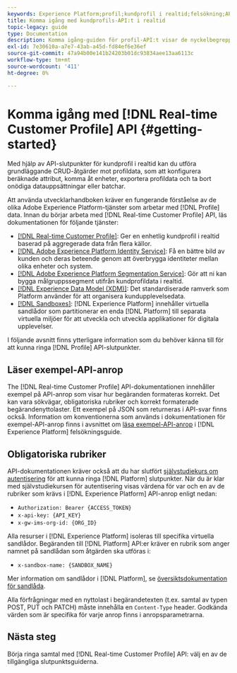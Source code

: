 ```yaml
---
keywords: Experience Platform;profil;kundprofil i realtid;felsökning;API
title: Komma igång med kundprofils-API:t i realtid
topic-legacy: guide
type: Documentation
description: Komma igång-guiden för profil-API:t visar de nyckelbegrepp och grundläggande funktioner som du behöver känna till för att kunna använda API-slutpunkter för kundprofil i realtid för att utföra grundläggande CRUD-åtgärder mot profildata.
exl-id: 7e30610a-a7e7-43ab-a45d-fd84ef6e36ef
source-git-commit: 47a94b00e141b24203b01dc93834aee13aa6113c
workflow-type: tm+mt
source-wordcount: '411'
ht-degree: 0%

---
```


# Komma igång med [!DNL Real-time Customer Profile] API {#getting-started}

Med hjälp av API-slutpunkter för kundprofil i realtid kan du utföra grundläggande CRUD-åtgärder mot profildata, som att konfigurera beräknade attribut, komma åt enheter, exportera profildata och ta bort onödiga datauppsättningar eller batchar.

Att använda utvecklarhandboken kräver en fungerande förståelse av de olika Adobe Experience Platform-tjänster som arbetar med [!DNL Profile] data. Innan du börjar arbeta med [!DNL Real-time Customer Profile] API, läs dokumentationen för följande tjänster:

* [[!DNL Real-time Customer Profile]](../home.md): Ger en enhetlig kundprofil i realtid baserad på aggregerade data från flera källor.
* [[!DNL Adobe Experience Platform Identity Service]](../../identity-service/home.md): Få en bättre bild av kunden och deras beteende genom att överbrygga identiteter mellan olika enheter och system.
* [[!DNL Adobe Experience Platform Segmentation Service]](../../segmentation/home.md): Gör att ni kan bygga målgruppssegment utifrån kundprofildata i realtid.
* [[!DNL Experience Data Model (XDM)]](../../xdm/home.md): Det standardiserade ramverk som Platform använder för att organisera kundupplevelsedata.
* [[!DNL Sandboxes]](../../sandboxes/home.md): [!DNL Experience Platform] innehåller virtuella sandlådor som partitionerar en enda [!DNL Platform] till separata virtuella miljöer för att utveckla och utveckla applikationer för digitala upplevelser.

I följande avsnitt finns ytterligare information som du behöver känna till för att kunna ringa [!DNL Profile] API-slutpunkter.

## Läser exempel-API-anrop

The [!DNL Real-time Customer Profile] API-dokumentationen innehåller exempel på API-anrop som visar hur begäranden formateras korrekt. Det kan vara sökvägar, obligatoriska rubriker och korrekt formaterade begärandenyttolaster. Ett exempel på JSON som returneras i API-svar finns också. Information om konventionerna som används i dokumentationen för exempel-API-anrop finns i avsnittet om [läsa exempel-API-anrop](../../landing/troubleshooting.md#how-do-i-format-an-api-request) i [!DNL Experience Platform] felsökningsguide.

## Obligatoriska rubriker

API-dokumentationen kräver också att du har slutfört [självstudiekurs om autentisering](https://www.adobe.com/go/platform-api-authentication-en) för att kunna ringa [!DNL Platform] slutpunkter. När du är klar med självstudiekursen för autentisering visas värdena för var och en av de rubriker som krävs i [!DNL Experience Platform] API-anrop enligt nedan:

* `Authorization: Bearer {ACCESS_TOKEN}`
* `x-api-key: {API_KEY}`
* `x-gw-ims-org-id: {ORG_ID}`

Alla resurser i [!DNL Experience Platform] isoleras till specifika virtuella sandlådor. Begäranden till [!DNL Platform] API:er kräver en rubrik som anger namnet på sandlådan som åtgärden ska utföras i:

* `x-sandbox-name: {SANDBOX_NAME}`

Mer information om sandlådor i [!DNL Platform], se [översiktsdokumentation för sandlåda](../../sandboxes/home.md).

Alla förfrågningar med en nyttolast i begärandetexten (t.ex. samtal av typen POST, PUT och PATCH) måste innehålla en `Content-Type` header. Godkända värden som är specifika för varje anrop finns i anropsparametrarna.

## Nästa steg

Börja ringa samtal med [!DNL Real-time Customer Profile] API: välj en av de tillgängliga slutpunktsguiderna.
